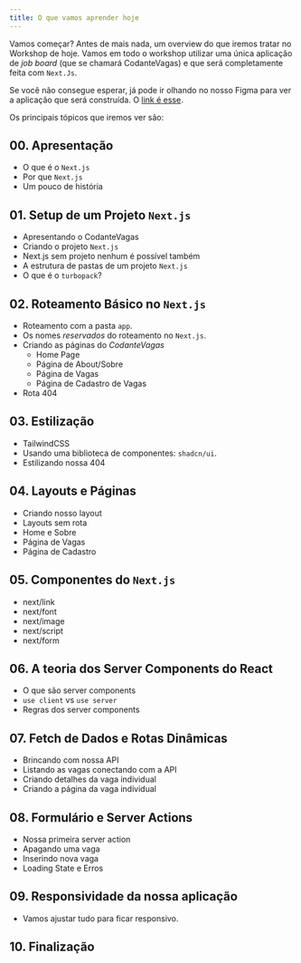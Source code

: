 ```yaml
---
title: O que vamos aprender hoje
---
```



Vamos começar? Antes de mais nada, um overview do que iremos tratar no Workshop de hoje. Vamos em todo o workshop utilizar uma única aplicação de *job board* (que se chamará CodanteVagas) e que será completamente feita com `Next.Js`.

Se você não consegue esperar, já pode ir olhando no nosso Figma para ver a aplicação que será construída. O [link é esse](https://www.figma.com/proto/bzOxaC7cA5Y69VnWYAqApP/Next-Intro?node-id=0-1&t=slBzPJ9qdsYMwiyh-1).

Os principais tópicos que iremos ver são:

## 00. Apresentação

- O que é o `Next.js`
- Por que `Next.js`
- Um pouco de história

## 01. Setup de um Projeto `Next.js`

- Apresentando o CodanteVagas
- Criando o projeto `Next.js`
- Next.js sem projeto nenhum é possível também
- A estrutura de pastas de um projeto `Next.js`
- O que é o `turbopack`?

## 02. Roteamento Básico no `Next.js`

- Roteamento com a pasta `app`.
- Os nomes *reservados* do roteamento no `Next.js`.
- Criando as páginas do *CodanteVagas*
  - Home Page
  - Página de About/Sobre
  - Página de Vagas
  - Página de Cadastro de Vagas
- Rota 404

## 03. Estilização

- TailwindCSS
- Usando uma biblioteca de componentes: `shadcn/ui`.
- Estilizando nossa 404

## 04. Layouts e Páginas

- Criando nosso layout
- Layouts sem rota
- Home e Sobre
- Página de Vagas
- Página de Cadastro

## 05. Componentes do `Next.js`

- next/link
- next/font
- next/image
- next/script
- next/form

## 06. A teoria dos Server Components do React

- O que são server components
- `use client` vs `use server`
- Regras dos server components

## 07. Fetch de Dados e Rotas Dinâmicas

- Brincando com nossa API
- Listando as vagas conectando com a API
- Criando detalhes da vaga individual
- Criando a página da vaga individual

## 08. Formulário e Server Actions

- Nossa primeira server action
- Apagando uma vaga
- Inserindo nova vaga
- Loading State e Erros

## 09. Responsividade da nossa aplicação

- Vamos ajustar tudo para ficar responsivo.

## 10. Finalização
